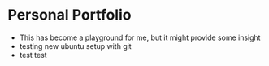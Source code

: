 # Personal Portfolio
* This has become a playground for me, but it might provide some insight
* testing new ubuntu setup with git
* test test